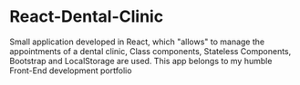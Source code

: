 # React-Dental-Clinic
 Small application developed in React, which "allows" to manage the appointments of a dental clinic, Class components, Stateless Components, Bootstrap and LocalStorage are used.  This app belongs to my humble Front-End development portfolio
